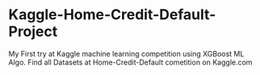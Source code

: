 # Kaggle-Home-Credit-Default-Project
My First try at Kaggle machine learning competition using XGBoost ML Algo.
Find all Datasets at Home-Credit-Default cometition on Kaggle.com
